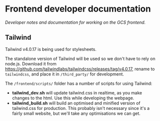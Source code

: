 # Frontend developer documentation

*Developer notes and documentation for working on the GCS frontend.*

## Tailwind
Tailwind v4.0.17 is being used for stylesheets. 

The standalone version of Tailwind will be used so we don't have to rely on node.js. Download it from https://github.com/tailwindlabs/tailwindcss/releases/tag/v4.0.17, rename to `tailwindcss`, and place it in `/third_party/` for development. 

The `/frontend/scripts/` folder has a number of scripts for using Tailwind:

- **tailwind_dev.sh** will update tailwind.css in realtime, as you make changes to the html. Use this while developing the webpage.
- **tailwind_build.sh** will build an optimised and minified version of tailwind.css for production. This probably isn't necessary since it's a fairly small website, but we'll take any optimisations we can get.